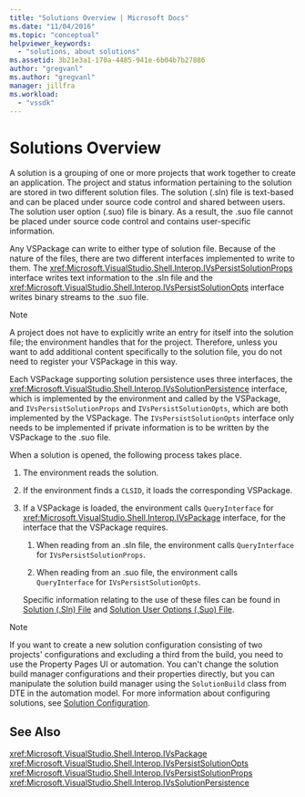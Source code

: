 ```yaml
---
title: "Solutions Overview | Microsoft Docs"
ms.date: "11/04/2016"
ms.topic: "conceptual"
helpviewer_keywords:
  - "solutions, about solutions"
ms.assetid: 3b21e3a1-170a-4485-941e-6b04b7b27886
author: "gregvanl"
ms.author: "gregvanl"
manager: jillfra
ms.workload:
  - "vssdk"
---
```

# Solutions Overview
A solution is a grouping of one or more projects that work together to create an application. The project and status information pertaining to the solution are stored in two different solution files. The solution (.sln) file is text-based and can be placed under source code control and shared between users. The solution user option (.suo) file is binary. As a result, the .suo file cannot be placed under source code control and contains user-specific information.

 Any VSPackage can write to either type of solution file. Because of the nature of the files, there are two different interfaces implemented to write to them. The <xref:Microsoft.VisualStudio.Shell.Interop.IVsPersistSolutionProps> interface writes text information to the .sln file and the <xref:Microsoft.VisualStudio.Shell.Interop.IVsPersistSolutionOpts> interface writes binary streams to the .suo file.

> [!NOTE]
>  A project does not have to explicitly write an entry for itself into the solution file; the environment handles that for the project. Therefore, unless you want to add additional content specifically to the solution file, you do not need to register your VSPackage in this way.

 Each VSPackage supporting solution persistence uses three interfaces, the <xref:Microsoft.VisualStudio.Shell.Interop.IVsSolutionPersistence> interface, which is implemented by the environment and called by the VSPackage, and `IVsPersistSolutionProps` and `IVsPersistSolutionOpts`, which are both implemented by the VSPackage. The `IVsPersistSolutionOpts` interface only needs to be implemented if private information is to be written by the VSPackage to the .suo file.

 When a solution is opened, the following process takes place.

1. The environment reads the solution.

2. If the environment finds a `CLSID`, it loads the corresponding VSPackage.

3. If a VSPackage is loaded, the environment calls `QueryInterface` for <xref:Microsoft.VisualStudio.Shell.Interop.IVsPackage> interface, for the interface that the VSPackage requires.

   1.  When reading from an .sln file, the environment calls `QueryInterface` for `IVsPersistSolutionProps`.

   2.  When reading from an .suo file, the environment calls `QueryInterface` for `IVsPersistSolutionOpts`.

   Specific information relating to the use of these files can be found in [Solution (.Sln) File](../../extensibility/internals/solution-dot-sln-file.md) and [Solution User Options (.Suo) File](../../extensibility/internals/solution-user-options-dot-suo-file.md).

> [!NOTE]
>  If you want to create a new solution configuration consisting of two projects' configurations and excluding a third from the build, you need to use the Property Pages UI or automation. You can't change the solution build manager configurations and their properties directly, but you can manipulate the solution build manager using the `SolutionBuild` class from DTE in the automation model. For more information about configuring solutions, see [Solution Configuration](../../extensibility/internals/solution-configuration.md).

## See Also
 <xref:Microsoft.VisualStudio.Shell.Interop.IVsPackage>
 <xref:Microsoft.VisualStudio.Shell.Interop.IVsPersistSolutionOpts>
 <xref:Microsoft.VisualStudio.Shell.Interop.IVsPersistSolutionProps>
 <xref:Microsoft.VisualStudio.Shell.Interop.IVsSolutionPersistence>